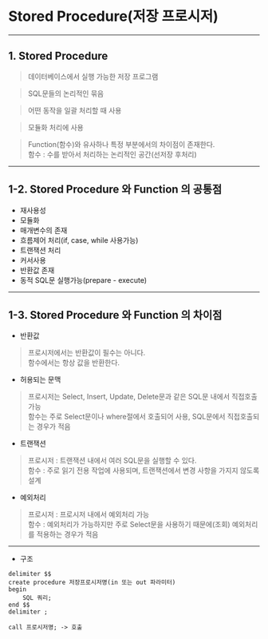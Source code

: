 # Stored Procedure(저장 프로시저) <br>

<hr>

## 1. Stored Procedure <br>

> 데이터베이스에서 실행 가능한 저장 프로그램 <br>

> SQL문들의 논리적인 묶음 <br>

> 어떤 동작을 일괄 처리할 때 사용 <br>

> 모듈화 처리에 사용 <br>

> Function(함수)와 유사하나 특정 부분에서의 차이점이 존재한다. <br>
>	함수 : 수를 받아서 처리하는 논리적인 공간(선저장 후처리)

<hr>

## 1-2. Stored Procedure 와 Function 의 공통점 <br>

* 재사용성 <br>
* 모듈화 <br>
* 매개변수의 존재 <br>
* 흐름제어 처리(if, case, while 사용가능) <br>
* 트랜잭션 처리 <br>
* 커서사용 <br>
* 반환값 존재 <br>
* 동적 SQL문 실행가능(prepare - execute) <br>

<hr>

## 1-3. Stored Procedure 와 Function 의 차이점<br>

* 반환값 <br>
> 프로시저에서는 반환값이 필수는 아니다. <br>
> 함수에서는 항상 값을 반환한다. <br>

* 허용되는 문맥 <br>
> 프로시저는 Select, Insert, Update, Delete문과 같은 SQL문 내에서 직접호출 가능 <br>
> 함수는 주로 Select문이나 where절에서 호출되어 사용, SQL문에서 직접호출되는 경우가 적음 <br>

* 트랜잭션 <br>
> 프로시저 : 트랜잭션 내에서 여러 SQL문을 실행할 수 있다. <br>
> 함수 : 주로 읽기 전용 작업에 사용되며, 트랜잭션에서 변경 사항을 가지지 않도록 설계 <br>

* 예외처리 <br>
> 프로시저 : 프로시저 내에서 예외처리 가능 <br>
> 함수 : 예외처리가 가능하지만 주로 Select문을 사용하기 때문에(조회) 예외처리를 적용하는 경우가 적음 <br>

<hr>

* 구조 <br>

```
delimiter $$
create procedure 저장프로시저명(in 또는 out 파라미터)
begin
	SQL 쿼리;
end $$
delimiter ;

call 프로시저명;	-> 호출
```



